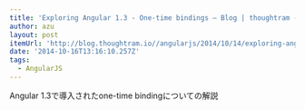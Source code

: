```yaml
---
title: 'Exploring Angular 1.3 - One-time bindings – Blog | thoughtram - Extend your memory'
author: azu
layout: post
itemUrl: 'http://blog.thoughtram.io//angularjs/2014/10/14/exploring-angular-1.3-one-time-bindings.html'
date: '2014-10-16T13:16:10.257Z'
tags:
  - AngularJS
---
```

Angular 1.3で導入されたone-time bindingについての解説
